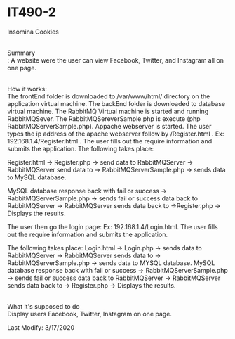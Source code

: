 # IT490-2
Insomina Cookies

<br>Summary</br>:
  A website were the user can view Facebook, Twitter, and Instagram all on one page.

<br>How it works:</br>
  The frontEnd folder is downloaded to /var/www/html/ directory on the application virtual machine.
  The backEnd folder is downloaded to database virtual machine.
  The RabbitMQ Virtual machine is started and running RabbitMQSever.
  The RabbitMQSereverSample.php is execute (php RabbitMQServerSample.php).
  Appache webserver is started.
  The user types the ip address of the apache webserver follow by /Register.html .
  Ex: 192.168.1.4/Register.html .
  The user fills out the require information and submits the application.
  The following takes place:

  Register.html -> Register.php -> send data to RabbitMQServer -> RabbitMQServer send data to -> RabbitMQServerSample.php -> sends data to
  MySQL database.

  MySQL database response back with fail or success -> RabbitMQServerSample.php -> sends fail or success data back to RabbitMQServer -> 
  RabbitMQServer sends data back to ->Register.php -> Displays the results.

  The user then go the login page:
  Ex: 192.168.1.4/Login.html.
  The user fills out the require information and submits the application.

  The following takes place:
  Login.html -> Login.php -> sends data to RabbitMQServer -> RabbitMQServer sends data to -> RabbitMQServerSample.php -> 
  sends data to MYSQL database. MySQL database response back with fail or success -> RabbitMQServerSample.php -> sends fail or success
  data back to RabbitMQServer -> RabbitMQServer sends data back to -> Register.php -> Displays the results.

<br>What it's supposed to do</br>
  Display users Facebook, Twitter, Instagram on one page.
 
 
Last Modify: 3/17/2020





